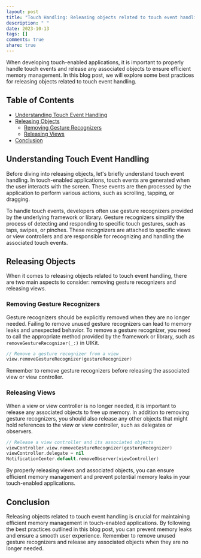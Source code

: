 ```yaml
---
layout: post
title: "Touch Handling: Releasing objects related to touch event handling"
description: " "
date: 2023-10-13
tags: []
comments: true
share: true
---
```


When developing touch-enabled applications, it is important to properly handle touch events and release any associated objects to ensure efficient memory management. In this blog post, we will explore some best practices for releasing objects related to touch event handling.

## Table of Contents

- [Understanding Touch Event Handling](#understanding-touch-event-handling)
- [Releasing Objects](#releasing-objects)
  - [Removing Gesture Recognizers](#removing-gesture-recognizers)
  - [Releasing Views](#releasing-views)
- [Conclusion](#conclusion)

## Understanding Touch Event Handling

Before diving into releasing objects, let's briefly understand touch event handling. In touch-enabled applications, touch events are generated when the user interacts with the screen. These events are then processed by the application to perform various actions, such as scrolling, tapping, or dragging.

To handle touch events, developers often use gesture recognizers provided by the underlying framework or library. Gesture recognizers simplify the process of detecting and responding to specific touch gestures, such as taps, swipes, or pinches. These recognizers are attached to specific views or view controllers and are responsible for recognizing and handling the associated touch events.

## Releasing Objects

When it comes to releasing objects related to touch event handling, there are two main aspects to consider: removing gesture recognizers and releasing views.

### Removing Gesture Recognizers

Gesture recognizers should be explicitly removed when they are no longer needed. Failing to remove unused gesture recognizers can lead to memory leaks and unexpected behavior. To remove a gesture recognizer, you need to call the appropriate method provided by the framework or library, such as `removeGestureRecognizer(_:)` in UIKit.

```swift
// Remove a gesture recognizer from a view
view.removeGestureRecognizer(gestureRecognizer)
```

Remember to remove gesture recognizers before releasing the associated view or view controller.

### Releasing Views

When a view or view controller is no longer needed, it is important to release any associated objects to free up memory. In addition to removing gesture recognizers, you should also release any other objects that might hold references to the view or view controller, such as delegates or observers.

```swift
// Release a view controller and its associated objects
viewController.view.removeGestureRecognizer(gestureRecognizer)
viewController.delegate = nil
NotificationCenter.default.removeObserver(viewController)
```

By properly releasing views and associated objects, you can ensure efficient memory management and prevent potential memory leaks in your touch-enabled applications.

## Conclusion

Releasing objects related to touch event handling is crucial for maintaining efficient memory management in touch-enabled applications. By following the best practices outlined in this blog post, you can prevent memory leaks and ensure a smooth user experience. Remember to remove unused gesture recognizers and release any associated objects when they are no longer needed.